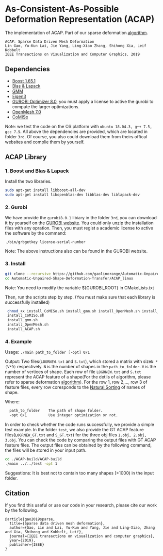 
# As-Consistent-As-Possible Deformation Representation (ACAP)
The implementation of ACAP.
Part of our sparse deformation [algorithm](https://arxiv.org/abs/1709.01250).

```
ACAP: Sparse Data Driven Mesh Deformation
Lin Gao, Yu-Kun Lai, Jie Yang, Ling-Xiao Zhang, Shihong Xia, Leif Kobbelt
IEEE Transactions on Visualization and Computer Graphics, 2019
```


## Dependencies
- [Boost 1.65.1](https://www.boost.org/)
- [Blas & Lapack](https://www.netlib.org/lapack/lug/node11.html)
- [GMM](http://getfem.org/download.html)
- [Eigen3](http://eigen.tuxfamily.org/index.php?title=Main_Page)
- [GUROBI Optimizer 8.0](http://www.gurobi.com/), you must apply a license to active the gurobi to compute the larger optimizations.
- [OpenMesh 7.0](https://www.openmesh.org/download/)
- [CoMISo](https://graphics.rwth-aachen.de:9000/CoMISo/CoMISo)

Note: we test the code on the OS platform with ```ubuntu 18.04.3, g++ 7.5, gcc 7.5```. All above the dependencies are provided, which are located in folder ```3rd```. Of course, you also could download them from theirs offical websites and complie them by yourself.

## ACAP Library

### 1. Boost and Blas & Lapack

Install the two libraries.
```sh
sudo apt-get install libboost-all-dev
sudo apt-get install libopenblas-dev libblas-dev liblapack-dev
```

### 2. Gurobi

We have provide the ```gurobi8.0.1``` libiary in the folder ```3rd```, you can download it by yourself on the [GUROBI website](https://www.gurobi.com/downloads/gurobi-optimizer-eula/). You could only unzip the installation files with any opration. Then, you must regist a academic license to active the software by the command:

```
./bin/grbgetkey license-serial-number
```

Note: The above instructions also can be found in the GUROBI website.


### 3. Install

```sh
git clone --recursive https://github.com/gaolinorange/Automatic-Unpaired-Shape-Deformation-Transfer.git
cd Automatic-Unpaired-Shape-Deformation-Transfer/ACAP_linux
```

Note: You need to modify the variable ${GUROBI_ROOT} in CMakeLists.txt

Then, run the scripts step by step. (You must make sure that each library is successfully installed)

```sh
 chmod +x install_CoMISo.sh install_gmm.sh install_OpenMesh.sh install_ACAP.sh
 install_CoMISo.sh
 install_gmm.sh
 install_OpenMesh.sh
 install_ACAP.sh
```

### 4. Example

Usage: ```./main path_to_folder [-opt] 0/1```

Output: Two files(```LOGRNEW.txt``` and ```S.txt```), which stored a matrix with size```N * (V*9)``` respectively. ```N``` is the number of shapes in the ```path_to_folder```. ```V``` is the number of vertices of shape. Each row of file ```LOGRNEW.txt``` and ```S.txt``` represent the ACAP feature of a shape(For the detils of algorithm, please refer to sparse deformation [algorithm](https://arxiv.org/abs/1709.01250)). For the row 1, row 2,..., row 3 of feature files, every row coresponds to the [Natural Sorting](https://en.wikipedia.org/wiki/Natural_sort_order) of names of shape. 


Where:

```sh
  path_to_folder    The path of shape folder.
  -opt 0/1          Use integer optimization or not.
```
In order to check whether the code runs successfully, we provide a simple test example. In the folder ```test```, we also provide the GT ACAP feature files(```LOGRNEW_GT.txt``` and ```S_GT.txt```) for the three obj files ```1.obj, 2.obj, 3.obj```. You can check the code by comparing the output files with GT ACAP feature files. The output files can be obtained by the following command, the files will be stored in your input path.

```sh
cd ./ACAP-build/ACAP-build
./main ../../test -opt 1
```

Suggestions: It is best not to contain too many shapes (>1000) in the input folder. 

## Citation

If you find this useful or use our code in your research, please cite our work by the following.

```
@article{gao2019sparse,
  title={Sparse data driven mesh deformation},
  author={Gao, Lin and Lai, Yu-Kun and Yang, Jie and Ling-Xiao, Zhang and Xia, Shihong and Kobbelt, Leif},
  journal={IEEE transactions on visualization and computer graphics},
  year={2019},
  publisher={IEEE}
}
```
